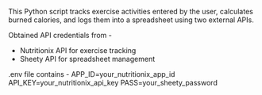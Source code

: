 This Python script tracks exercise activities entered by the user, calculates burned calories, and logs them into a spreadsheet using two external APIs.

Obtained API credentials from - 
 - Nutritionix API for exercise tracking
 - Sheety API for spreadsheet management

.env file contains - 
  APP_ID=your_nutritionix_app_id
  API_KEY=your_nutritionix_api_key
  PASS=your_sheety_password
